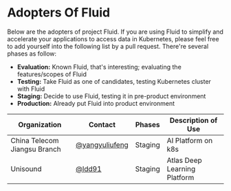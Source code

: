 # Adopters Of Fluid 

Below are the adopters of project Fluid. If you are using Fluid to simplify and accelerate your applications to access data in Kubernetes, please feel free to add yourself into the following list by a pull request. There're several phases as follow:

* **Evaluation:** Known Fluid, that's interesting; evaluating the features/scopes of Fluid
* **Testing:** Take Fluid as one of candidates, testing Kubernetes cluster with Fluid
* **Staging:** Decide to use Fluid, testing it in pre-product environment
* **Production:** Already put Fluid into product environment

| Organization | Contact | Phases      | Description of Use |
| ------------ | ------- | ----------- | ------------------ |
| China Telecom Jiangsu Branch | [@yangyuliufeng](qiulingwei.js@chinatelecom.cn) | Staging | AI Platform on k8s |
| Unisound  | [@ldd91](lvdongdong@unisound.com) | Staging  | Atlas Deep Learning Platform |

